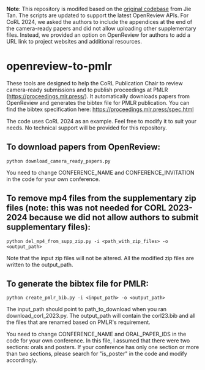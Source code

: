 **Note**: This repository is modifed based on the [original codebase](https://github.com/jietan/openreview-to-pmlr) from Jie Tan. The scripts are updated to support the latest OpenReview APIs. For CoRL 2024, we asked the authors to include the appendices at the end of the camera-ready papers and did not allow uploading other supplementary files. Instead, we provided an option on OpenReview for authors to add a URL link to project websites and additional resources.

# openreview-to-pmlr
These tools are designed to help the CoRL Publication Chair to review camera-ready submissions and to publish proceedings at PMLR (https://proceedings.mlr.press/). It automatically downloads papers from OpenReview and generates the bibtex file for PMLR publication. You can find the bibtex specification here: https://proceedings.mlr.press/spec.html

The code uses CoRL 2024 as an example. Feel free to modify it to suit your needs. No technical support will be provided for this repository.

## To download papers from OpenReview:
```
python download_camera_ready_papers.py
```
You need to change CONFERENCE_NAME and CONFERENCE_INVITATION in the code for your own conference.

## To remove mp4 files from the supplementary zip files (note: this was not needed for CORL 2023-2024 because we did not allow authors to submit supplementary files):
```
python del_mp4_from_supp_zip.py -i <path_with_zip_files> -o <output_path>
```
Note that the input zip files will not be altered. All the modified zip files are written to the output_path.

## To generate the bibtex file for PMLR:
```
python create_pmlr_bib.py -i <input_path> -o <output_path>
```
The input_path should point to path_to_download when you ran download_corl_2023.py. The output_path will contain the corl23.bib and all the files that are renamed based on PMLR's requirement.

You need to change CONFERENCE_NAME and ORAL_PAPER_IDS in the code for your own conference. In this file, I assumed that there were two sections: orals and posters. If your conference has only one section or more than two sections, please search for "is_poster" in the code and modify accordingly.

